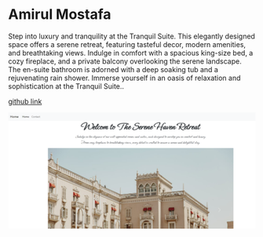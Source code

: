 # Amirul Mostafa
 Step into luxury and tranquility at the Tranquil Suite. This elegantly designed space offers a serene retreat, featuring tasteful decor, modern amenities, and breathtaking views. Indulge in comfort with a spacious king-size bed, a cozy fireplace, and a private balcony overlooking the serene landscape. The en-suite bathroom is adorned with a deep soaking tub and a rejuvenating rain shower. Immerse yourself in an oasis of relaxation and sophistication at the Tranquil Suite..

[github link](https://github.com/AmirulMos/bootstrap)

![screenshot of homepage](/images/screenshot.png)